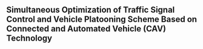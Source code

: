 ## Simultaneous Optimization of Traffic Signal Control and Vehicle Platooning Scheme Based on Connected and Automated Vehicle (CAV) Technology

